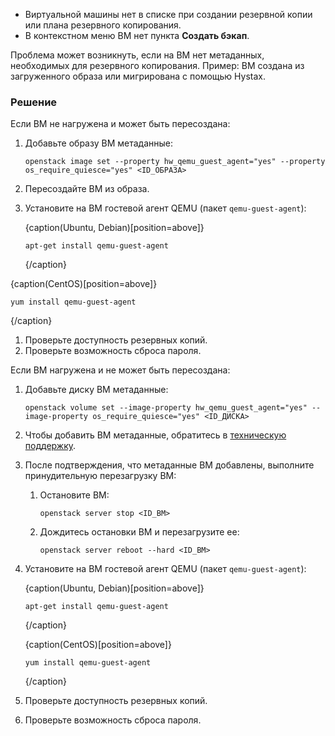 
* Виртуальной машины нет в списке при создании резервной копии или плана резервного копирования. 
* В контекстном меню ВМ нет пункта **Создать бэкап**.

Проблема может возникнуть, если на ВМ нет метаданных, необходимых для резервного копирования. Пример: ВМ создана из загруженного образа или мигрирована с помощью Hystax.

### Решение

Если ВМ не нагружена и может быть пересоздана:

1. Добавьте образу ВМ метаданные:

   ```console
   openstack image set --property hw_qemu_guest_agent="yes" --property os_require_quiesce="yes" <ID_ОБРАЗА>
   ```

1. Пересоздайте ВМ из образа.
1. Установите на ВМ гостевой агент QEMU (пакет `qemu-guest-agent`):

   {caption(Ubuntu, Debian)[position=above]}
   ```console
   apt-get install qemu-guest-agent
   ```
   {/caption}

  {caption(CentOS)[position=above]}
  ```console
  yum install qemu-guest-agent
  ```
  {/caption}

1. Проверьте доступность резервных копий.
1. Проверьте возможность сброса пароля.

Если ВМ нагружена и не может быть пересоздана:

1. Добавьте диску ВМ метаданные:

   ```console
   openstack volume set --image-property hw_qemu_guest_agent="yes" --image-property os_require_quiesce="yes" <ID_ДИСКА>
   ```

1. Чтобы добавить ВМ метаданные, обратитесь в [техническую поддержку](/ru/contacts).
1. После подтверждения, что метаданные ВМ добавлены, выполните принудительную перезагрузку ВМ:

   1. Остановите ВМ:

      ```console
      openstack server stop <ID_ВМ>
      ```
      
   1. Дождитесь остановки ВМ и перезагрузите ее:

      ```console
      openstack server reboot --hard <ID_ВМ>
      ```
      
1. Установите на ВМ гостевой агент QEMU (пакет `qemu-guest-agent`):

   {caption(Ubuntu, Debian)[position=above]}
   ```console
   apt-get install qemu-guest-agent
   ```
   {/caption}

   {caption(CentOS)[position=above]}
   ```console
   yum install qemu-guest-agent
   ```
   {/caption}

1. Проверьте доступность резервных копий.
1. Проверьте возможность сброса пароля.